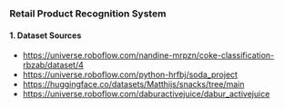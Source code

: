### Retail Product Recognition System

#### 1. Dataset Sources
 - https://universe.roboflow.com/nandine-mrpzn/coke-classification-rbzab/dataset/4
 - https://universe.roboflow.com/python-hrfbj/soda_project
 - https://huggingface.co/datasets/Matthijs/snacks/tree/main
 - https://universe.roboflow.com/daburactivejuice/dabur_activejuice